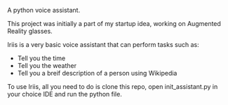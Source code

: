 A python voice assistant.

This project was initially a part of my startup idea, working on Augmented Reality glasses.

Iriis is a very basic voice assistant that can perform tasks such as:

- Tell you the time
- Tell you the weather
- Tell you a breif description of a person using Wikipedia

To use Iriis, all you need to do is clone this repo, open init_assistant.py in your choice IDE and run the python file.
